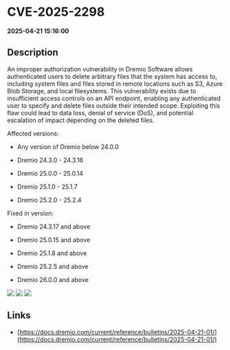 # CVE-2025-2298

**2025-04-21 15:16:00**

## Description
An improper authorization vulnerability in Dremio Software allows authenticated users to delete arbitrary files that the system has access to, including system files and files stored in remote locations such as S3, Azure Blob Storage, and local filesystems. This vulnerability exists due to insufficient access controls on an API endpoint, enabling any authenticated user to specify and delete files outside their intended scope. Exploiting this flaw could lead to data loss, denial of service (DoS), and potential escalation of impact depending on the deleted files.

Affected versions:
  *  Any version of Dremio below 24.0.0


  *  Dremio 24.3.0 - 24.3.16


  *  Dremio 25.0.0 - 25.0.14


  *  Dremio 25.1.0 - 25.1.7


  *  Dremio 25.2.0 - 25.2.4





Fixed in version: 
  *  Dremio 24.3.17 and above


  *  Dremio 25.0.15 and above


  *  Dremio 25.1.8 and above


  *  Dremio 25.2.5 and above


  *  Dremio 26.0.0 and above

![](https://img.shields.io/static/v1?label=Score&message=8.4&color=red)
![](https://img.shields.io/static/v1?label=Severity&message=HIGH&color=red)
![](https://img.shields.io/static/v1?label=CWE&message=Auth&color=green)

## Links
- [https://docs.dremio.com/current/reference/bulletins/2025-04-21-01/](https://docs.dremio.com/current/reference/bulletins/2025-04-21-01/)
